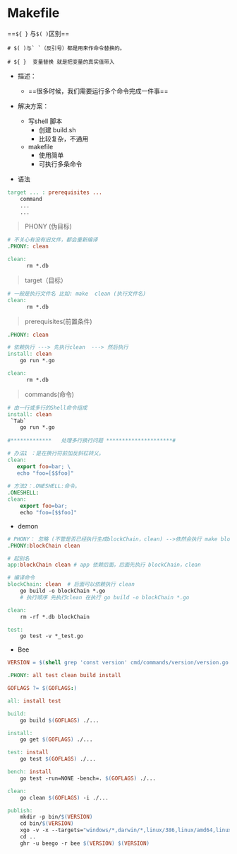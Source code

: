 # Makefile

==`${ }` 与`$( )`区别==

```shell
# $( )与` `（反引号）都是用来作命令替换的。

# ${ }  变量替换 就是把变量的真实值带入
```



- 描述：
  - ==很多时候，我们需要运行多个命令完成一件事==

- 解决方案：
   - 写shell 脚本
     	- 创建 build.sh
     	- 比较复杂，不通用
   - makefile
     	- 使用简单
     	- 可执行多条命令
- 语法

```makefile
target ... : prerequisites ...
    command
    ...
    ...
```

> PHONY (伪目标)

```makefile
# 不关心有没有旧文件，都会重新编译
.PHONY: clean

clean:
      rm *.db
```

>  target（目标）

```makefile
# 一般是执行文件名 比如: make  clean (执行文件名)
clean:
      rm *.db
```

>  prerequisites(前置条件)

```makefile
.PHONY: clean

# 依赖执行 ---> 先执行clean  ---> 然后执行 
install: clean
	go run *.go

clean:
      rm *.db
```

> commands(命令)

```makefile
# 由一行或多行的Shell命令组成
install: clean
 `Tab`
	go run *.go
	
#*************   处理多行换行问题 *********************#

# 办法1 ：是在换行符前加反斜杠转义。
clean:
   export foo=bar; \
   echo "foo=[$$foo]"
   
# 方法2：.ONESHELL:命令。
.ONESHELL:
clean:
    export foo=bar; 
    echo "foo=[$$foo]"
```

- demon

```makefile
# PHONY： 忽略 (不管是否已经执行生成blockChain，clean) -->依然会执行 make blockChain命令
.PHONY:blockChain clean

# 起别名
app:blockChain clean # app 依赖后面，后面先执行 blockChain，clean

# 编译命令
blockChain: clean  # 后面可以依赖执行 clean
	go build -o blockChain *.go
	# 执行顺序 先执行clean 在执行 go build -o blockChain *.go 

clean:
	rm -rf *.db blockChain

test:
	go test -v *_test.go

```

- Bee

```makefile
VERSION = $(shell grep 'const version' cmd/commands/version/version.go | sed -E 's/.*"(.+)"$$/v\1/')

.PHONY: all test clean build install

GOFLAGS ?= $(GOFLAGS:)

all: install test

build:
	go build $(GOFLAGS) ./...

install:
	go get $(GOFLAGS) ./...

test: install
	go test $(GOFLAGS) ./...

bench: install
	go test -run=NONE -bench=. $(GOFLAGS) ./...

clean:
	go clean $(GOFLAGS) -i ./...

publish:
	mkdir -p bin/$(VERSION)
	cd bin/$(VERSION)
	xgo -v -x --targets="windows/*,darwin/*,linux/386,linux/amd64,linux/arm-5,linux/arm64" -out bee_$(VERSION) github.com/beego/bee
	cd ..
	ghr -u beego -r bee $(VERSION) $(VERSION)
```


